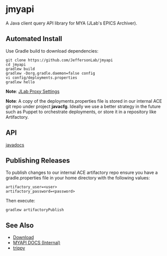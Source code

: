 # jmyapi
A Java client query API library for MYA (JLab's EPICS Archiver).  

## Automated Install
Use Gradle build to download dependencies:
```
git clone https://github.com/JeffersonLab/jmyapi
cd jmyapi
gradlew build
gradlew -Dorg.gradle.daemon=false config
vi config/deployments.properties
gradlew hello
```
__Note__: [JLab Proxy Settings](https://github.com/JeffersonLab/jmyapi/wiki/JLab-Proxy)

__Note__: A copy of the deployments.properties file is stored in our internal ACE git repo under project __javacfg__.  Ideally we use a better strategy in the future such as Puppet to orchestrate deployments, or store it in a repository like Artifactory.

## API
[javadocs](https://jeffersonlab.github.io/jmyapi/)   

## Publishing Releases
To publish changes to our internal ACE artifactory repo ensure you have a gradle.properties file in your home directory with the following values:

```
artifactory_user=<user>
artifactory_password=<password>
```
Then execute:
```
gradlew artifactoryPublish
```
## See Also
   - [Download](https://github.com/JeffersonLab/jmyapi/releases)    
   - [MYAPI DOCS (Internal)](http://devweb.acc.jlab.org/controls_web/certified/myapi/)
   - [trippy](https://github.com/JeffersonLab/trippy)
